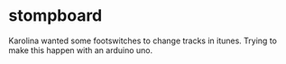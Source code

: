 stompboard
==========

Karolina wanted some footswitches to change tracks in itunes.
Trying to make this happen with an arduino uno.
